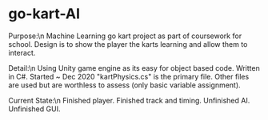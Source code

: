 # go-kart-AI

Purpose:\n
Machine Learning go kart project as part of coursework for school. Design is to show the player the karts learning and allow them to interact.

Detail:\n
Using Unity game engine as its easy for object based code.
Written in C#.
Started ~ Dec 2020
"kartPhysics.cs" is the primary file. Other files are used but are worthless to assess (only basic variable assignment).

Current State:\n
Finished player.
Finished track and timing.
Unfinished AI.
Unfinished GUI.
